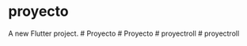# proyecto

A new Flutter project.
#   P r o y e c t o  
 #   P r o y e c t o  
 #   p r o y e c t r o l l  
 #   p r o y e c t r o l l  
 